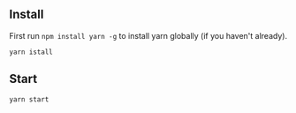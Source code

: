 ## Install
First run `npm install yarn -g` to install yarn globally (if you haven't already).

```
yarn istall
```

## Start

```
yarn start
```

